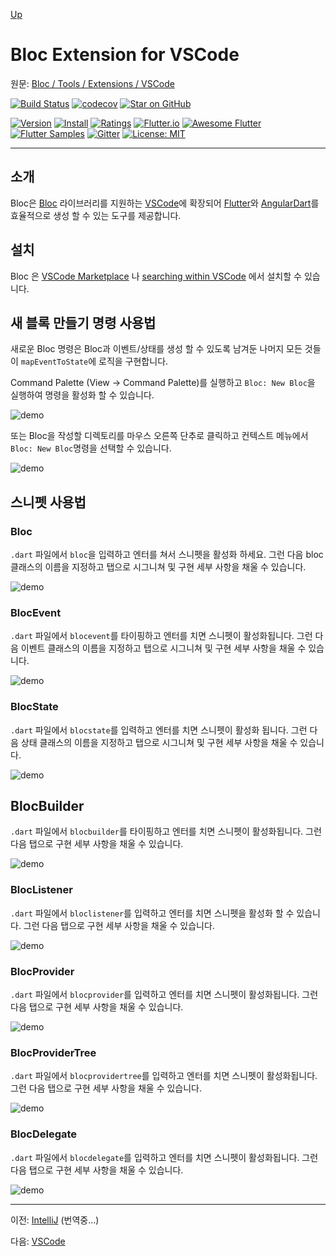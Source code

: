 [Up](./index.md)

# Bloc Extension for VSCode

원문: [Bloc / Tools / Extensions / VSCode](https://felangel.github.io/bloc/#/blocvscodeextension)

[![Build Status](tools_extensions_vscode.assets/passing.svg)](https://travis-ci.org/felangel/bloc) [![codecov](tools_extensions_vscode.assets/badge.svg)](https://codecov.io/gh/felangel/bloc) [![Star on GitHub](tools_extensions_vscode.assets/bloc.svg)](https://github.com/felangel/bloc)

[![Version](tools_extensions_vscode.assets/FelixAngelov.bloc.svg)](https://marketplace.visualstudio.com/items?itemName=FelixAngelov.bloc) [![Install](tools_extensions_vscode.assets/FelixAngelov.bloc-1558416513744.svg)](https://marketplace.visualstudio.com/items?itemName=FelixAngelov.bloc) [![Ratings](tools_extensions_vscode.assets/FelixAngelov.bloc.svg)](https://marketplace.visualstudio.com/items?itemName=FelixAngelov.bloc) [![Flutter.io](tools_extensions_vscode.assets/Flutter-Website-deepskyblue.svg)](https://flutter.io/docs/development/data-and-backend/state-mgmt/options#bloc--rx) [![Awesome Flutter](tools_extensions_vscode.assets/Awesome-Flutter-blue.svg)](https://github.com/Solido/awesome-flutter#standard) [![Flutter Samples](tools_extensions_vscode.assets/Flutter-Samples-teal.svg)](http://fluttersamples.com) [![Gitter](tools_extensions_vscode.assets/gitter-chat-hotpink.svg)](https://gitter.im/bloc_package/Lobby) [![License: MIT](tools_extensions_vscode.assets/License-MIT-purple.svg)](https://opensource.org/licenses/MIT)

------

<p id = "introduction"/>

## 소개

Bloc은 [Bloc](https://felangel.github.io/bloc) 라이브러리를 지원하는 [VSCode](https://code.visualstudio.com/)에 확장되어 [Flutter](https://flutter.io/)와 [AngularDart](https://webdev.dartlang.org)를 효율적으로 생성 할 수 있는 도구를 제공합니다.

<p id = "installation"/>

## 설치

Bloc 은 [VSCode Marketplace](https://marketplace.visualstudio.com/items?itemName=FelixAngelov.bloc) 나  [searching within VSCode](https://code.visualstudio.com/docs/editor/extension-gallery#_search-for-an-extension) 에서 설치할 수 있습니다.

<p id = "new-bloc-command-usage"/>

## 새 블록 만들기 명령 사용법

새로운 Bloc 명령은 Bloc과 이벤트/상태를 생성 할 수 있도록 남겨둔 나머지 모든 것들이 `mapEventToState`에 로직을 구현합니다.

Command Palette (View -> Command Palette)를 실행하고 `Bloc: New Bloc`을 실행하여 명령을 활성화 할 수 있습니다.

![demo](tools_extensions_vscode.assets/new-bloc-usage-1.gif)

또는 Bloc을 작성할 디렉토리를 마우스 오른쪽 단추로 클릭하고 컨텍스트 메뉴에서 `Bloc: New Bloc`명령을 선택할 수 있습니다.

![demo](tools_extensions_vscode.assets/new-bloc-usage-2.gif)

<p id = "snippets-usage"/>

## 스니펫 사용법

<p id = "bloc"/>

### Bloc

`.dart` 파일에서 `bloc`을 입력하고 엔터를 쳐서 스니펫을 활성화 하세요. 그런 다음 bloc 클래스의 이름을 지정하고 탭으로 시그니쳐 및 구현 세부 사항을 채울 수 있습니다.

![demo](tools_extensions_vscode.assets/bloc-snippet-usage.gif)

<p id = "blocevent"/>

### BlocEvent

`.dart` 파일에서 `blocevent`를 타이핑하고 엔터를 치면 스니펫이 활성화됩니다. 그런 다음 이벤트 클래스의 이름을 지정하고 탭으로 시그니쳐 및 구현 세부 사항을 채울 수 있습니다.

![demo](tools_extensions_vscode.assets/blocevent-snippet-usage.gif)

<p id = "blocstate"/>

### BlocState

`.dart` 파일에서 `blocstate`를 입력하고 엔터를 치면 스니펫이 활성화 됩니다. 그런 다음 상태 클래스의 이름을 지정하고 탭으로 시그니쳐 및 구현 세부 사항을 채울 수 있습니다.

![demo](tools_extensions_vscode.assets/blocstate-snippet-usage.gif)

<p id = "blocbuilder"/>

## BlocBuilder



`.dart` 파일에서 `blocbuilder`를 타이핑하고 엔터를 치면 스니펫이 활성화됩니다. 그런 다음 탭으로 구현 세부 사항을 채울 수 있습니다.

![demo](tools_extensions_vscode.assets/blocbuilder-snippet-usage.gif)

<p id = "bloclistener"/>

### BlocListener

`.dart` 파일에서 `bloclistener`를 입력하고 엔터를 치면 스니펫을 활성화 할 수 있습니다. 그런 다음 탭으로 구현 세부 사항을 채울 수 있습니다.

![demo](tools_extensions_vscode.assets/bloclistener-snippet-usage.gif)

<p id = "blocprovider"/>

### BlocProvider

`.dart` 파일에서 `blocprovider`를 입력하고 엔터를 치면 스니펫이 활성화됩니다. 그런 다음 탭으로 구현 세부 사항을 채울 수 있습니다.

![demo](tools_extensions_vscode.assets/blocprovider-snippet-usage.gif)

<p id = "blocprovidertree"/>

### BlocProviderTree

`.dart` 파일에서 `blocprovidertree`를 입력하고 엔터를 치면 스니펫이 활성화됩니다. 그런 다음 탭으로 구현 세부 사항을 채울 수 있습니다.

![demo](tools_extensions_vscode.assets/blocprovidertree-snippet-usage.gif)

<p id = "blocdelegate"/>

### BlocDelegate

`.dart` 파일에서 `blocdelegate`를 입력하고 엔터를 치면 스니펫이 활성화됩니다. 그런 다음 탭으로 구현 세부 사항을 채울 수 있습니다.

![demo](tools_extensions_vscode.assets/blocdelegate-snippet-usage.gif)          

---

이전: [IntelliJ](tools_extensions_intellij.md) (번역중...)

다음: [VSCode](tools_extensions_vscode.md)
